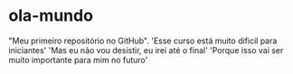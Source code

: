 # ola-mundo
"Meu primeiro repositório no GitHub".
'Esse curso está muito dificil para iniciantes'
'Mas eu não vou desistir, eu irei até o final'
'Porque isso vai ser muito importante para mim no futuro'
